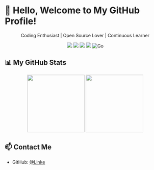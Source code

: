 # 👋 Hello, Welcome to My GitHub Profile!

<div align="center">
  
  <!-- ![Header](https://capsule-render.vercel.app/api?type=waving&color=gradient&height=200&section=header&text=Sen-hai&fontSize=70&animation=fadeIn)
   -->
  <p>Coding Enthusiast | Open Source Lover | Continuous Learner</p>
  
  <div>
    <img src="https://img.shields.io/badge/-JavaScript-F7DF1E?style=flat-square&logo=javascript&logoColor=black" />
    <img src="https://img.shields.io/badge/-TypeScript-3178C6?style=flat-square&logo=typescript&logoColor=white" />
    <img src="https://img.shields.io/badge/-React-61DAFB?style=flat-square&logo=react&logoColor=black" />
    <img src="https://img.shields.io/badge/-Node.js-339933?style=flat-square&logo=node.js&logoColor=white" />
    <img alt="Go" src="https://img.shields.io/badge/-Go-00ADD8?style=flat-square&logo=go&logoColor=white" />
  </div>
</div>

## 📊 My GitHub Stats

<div align="center">
  <img height="180em" src="https://github-readme-stats.vercel.app/api?username=Sen-hai&show_icons=true&theme=buefy&include_all_commits=true&count_private=true" />
  <img height="180em" src="https://github-readme-stats.vercel.app/api/top-langs/?username=Sen-hai&layout=compact&langs_count=8&theme=buefy" />
</div>


## 📫 Contact Me

- GitHub: [@Linke](https://github.com/Sen-hai)
<!-- You can add more contact methods here -->
